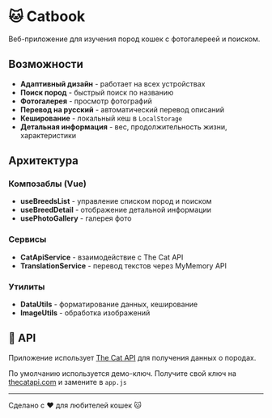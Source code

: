 # 🐱 Catbook

Веб-приложение для изучения пород кошек с фотогалереей и поиском.

## Возможности

- **Адаптивный дизайн** - работает на всех устройствах
- **Поиск пород** - быстрый поиск по названию
- **Фотогалерея** - просмотр фотографий 
- **Перевод на русский** - автоматический перевод описаний
- **Кеширование** - локальный кеш в `LocalStorage`
- **Детальная информация** - вес, продолжительность жизни, характеристики

## Архитектура

### Композаблы (Vue)

- **useBreedsList** - управление списком пород и поиском
- **useBreedDetail** - отображение детальной информации
- **usePhotoGallery** - галерея фото

### Сервисы
- **CatApiService** - взаимодействие с The Cat API
- **TranslationService** - перевод текстов через MyMemory API

### Утилиты
- **DataUtils** - форматирование данных, кеширование
- **ImageUtils** - обработка изображений

## 🔧 API

Приложение использует [The Cat API](https://thecatapi.com/) для получения данных о породах.

По умолчанию используется демо-ключ. Получите свой ключ на [thecatapi.com](https://thecatapi.com/) и замените в `app.js`

***

Сделано с ❤️ для любителей кошек 🐱
